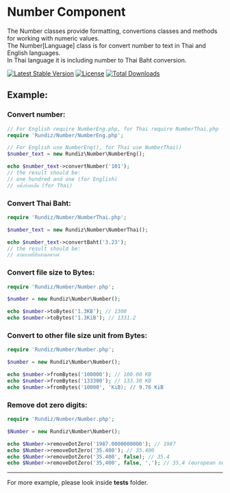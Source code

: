 # Number Component

The Number classes provide formatting, convertions classes and methods for working with numeric values.<br>
The Number[Language] class is for convert number to text in Thai and English languages.<br>
In Thai language it is including number to Thai Baht conversion.

[![Latest Stable Version](https://poser.pugx.org/rundiz/number/v/stable)](https://packagist.org/packages/rundiz/number)
[![License](https://poser.pugx.org/rundiz/number/license)](https://packagist.org/packages/rundiz/number)
[![Total Downloads](https://poser.pugx.org/rundiz/number/downloads)](https://packagist.org/packages/rundiz/number)

## Example:

### Convert number:

```php
// For English require NumberEng.php, for Thai require NumberThai.php
require 'Rundiz/Number/NumberEng.php';

// For English use NumberEng(), for Thai use NumberThai()
$number_text = new Rundiz\Number\NumberEng();

echo $number_text->convertNumber('101');
// the result should be:
// one hundred and one (for English)
// หนึ่งร้อยเอ็ด (for Thai)
```

### Convert Thai Baht:

```php
require 'Rundiz/Number/NumberThai.php';

$number_text = new Rundiz\Number\NumberThai();

echo $number_text->convertBaht('3.23');
// the result should be:
// สามบาทยี่สิบสามสตางค์
```

### Convert file size to Bytes:

```php
require 'Rundiz/Number/Number.php';

$number = new Rundiz\Number\Number();

echo $number->toBytes('1.3KB'); // 1300
echo $number->toBytes('1.3KiB'); // 1331.2
```

### Convert to other file size unit from Bytes:

```php
require 'Rundiz/Number/Number.php';

$number = new Rundiz\Number\Number();

echo $number->fromBytes('100000'); // 100.00 KB
echo $number->fromBytes('133300'); // 133.30 KB
echo $number->fromBytes('10000', 'KiB); // 9.76 KiB
```

### Remove dot zero digits:

```php
require 'Rundiz/Number/Number.php';

$Number = new Rundiz\Number\Number();

echo $Number->removeDotZero('1987.0000000000'); // 1987
echo $Number->removeDotZero('35.400'); // 35.400
echo $Number->removeDotZero('35.400', false); // 35.4
echo $Number->removeDotZero('35,400', false, ','); // 35,4 (european number format)
```


---

For more example, please look inside **tests** folder.
